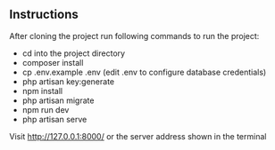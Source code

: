 ## Instructions

After cloning the project run following commands to run the project:

- cd into the project directory
- composer install
- cp .env.example .env (edit .env to configure database credentials)
- php artisan key:generate
- npm install
- php artisan migrate
- npm run dev
- php artisan serve

Visit http://127.0.0.1:8000/ or the server address shown in the terminal
